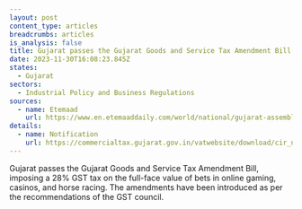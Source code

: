 ```yaml
---
layout: post
content_type: articles
breadcrumbs: articles
is_analysis: false
title: Gujarat passes the Gujarat Goods and Service Tax Amendment Bill
date: 2023-11-30T16:08:23.845Z
states:
  - Gujarat
sectors:
  - Industrial Policy and Business Regulations
sources:
  - name: Etemaad
    url: https://www.en.etemaaddaily.com/world/national/gujarat-assembly-unanimously-passes-state-gst-amendment-bill:138487
details:
  - name: Notification
    url: https://commercialtax.gujarat.gov.in/vatwebsite/download/cir_noti/NOTI/N-38-2023-ST-GGST.pdf
---
```

Gujarat passes the Gujarat Goods and Service Tax Amendment Bill, imposing a 28% GST tax on the full-face value of bets in online gaming, casinos, and horse racing. The amendments have been introduced as per the recommendations of the GST council.